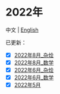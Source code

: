 # 2022年
中文 | [English](en_README.md)  


已更新：
- [x] [2022年8月_杂烩](2022_08/cn_2022_08.md)
- [x] [2022年8月_数学](2022_08/cn_math_2022_08.md)
- [x] [2022年6月_杂烩](2022_05&06/2022_06.md)
- [x] [2022年6月_数学](2022_05&06/math_2022_06.md)
- [x] [2022年5月](2022_05&06/2022_05.md)